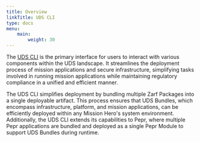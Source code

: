 ```yaml
---
title: Overview
linkTitle: UDS CLI
type: docs
menu:
    main:
        weight: 30
---
```


The [UDS CLI](https://github.com/defenseunicorns/uds-cli) is the primary interface for users to interact with various components within the UDS landscape. It streamlines the deployment process of mission applications and secure infrastructure, simplifying tasks involved in running mission applications while maintaining regulatory compliance in a unified and efficient manner.

The UDS CLI simplifies deployment by bundling multiple Zarf Packages into a single deployable artifact. This process ensures that UDS Bundles, which encompass infrastructure, platform, and mission applications, can be efficiently deployed within any Mission Hero's system environment. Additionally, the UDS CLI extends its capabilities to Pepr, where multiple Pepr applications are bundled and deployed as a single Pepr Module to support UDS Bundles during runtime.
